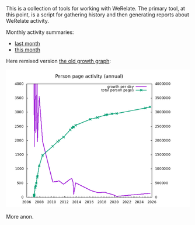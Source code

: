 This is a collection of tools for working with WeRelate.  The primary tool, at this point, is a script for gathering history and then generating reports about WeRelate activity.

Monthly activity summaries:
* [last month](reports/report-lastmonth.md)
* [this month](reports/report-thismonth.md)

Here remixed version [the old growth graph](https://www.werelate.org/wiki/Image:Werelate_growth_v2.jpg):

![werelate.org page activity](reports/tot-persons-old.png)

More anon.
